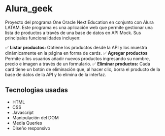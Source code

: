 # Alura_geek
Proyecto del programa One Oracle Next Education en conjunto con Alura LATAM.
Este programa es una aplicación web que permite gestionar una lista de productos a través de una base de datos en API Mock. Sus principales funcionalidades incluyen:

✅ **Listar productos:** Obtiene los productos desde la API y los muestra dinámicamente en la página en forma de cards.
✅ **Agregar productos** Permite a los usuarios añadir nuevos productos ingresando su nombre, precio e imagen a través de un formulario.
✅ **Eliminar productos:** Cada card tiene un botón de eliminación que, al hacer clic, borra el producto de la base de datos de la API y lo elimina de la interfaz.

## Tecnologias usadas
- HTML
- CSS
- Javascript
- Manipulación del DOM
- Media Queries
- Diseño responsivo

